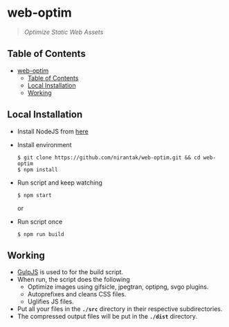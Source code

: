 # web-optim

> _Optimize Static Web Assets_

## Table of Contents

- [web-optim](#web-optim)
  - [Table of Contents](#table-of-contents)
  - [Local Installation](#local-installation)
  - [Working](#working)

## Local Installation

- Install NodeJS from [here](https://nodejs.org/en/download/current/)

- Install environment

  ```shell
  $ git clone https://github.com/nirantak/web-optim.git && cd web-optim
  $ npm install
  ```

- Run script and keep watching

  ```shell
  $ npm start
  ```

  or

- Run script once

  ```shell
  $ npm run build
  ```

## Working

- [GulpJS](https://gulpjs.com/) is used to for the build script.
- When run, the script does the following
  - Optimize images using gifsicle, jpegtran, optipng, svgo plugins.
  - Autoprefixes and cleans CSS files.
  - Uglifies JS files.
- Put all your files in the **`./src`** directory in their respective subdirectories.
- The compressed output files will be put in the **`./dist`** directory.
